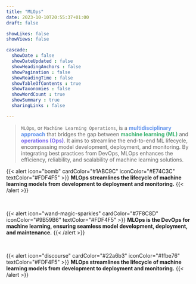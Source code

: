 ```yaml
---
title: "MLOps"
date: 2023-10-10T20:55:37+01:00
draft: false

showLikes: false
showViews: false

cascade:
  showDate : false
  showDateUpdated : false
  showHeadingAnchors : false
  showPagination : false
  showReadingTime : false
  showTableOfContents : true
  showTaxonomies : false 
  showWordCount : true
  showSummary : true
  sharingLinks : false

---
```


<span style="color:CornflowerBlue; font-weight: bold;"></span>

> `MLOps`, or `Machine Learning Operations`, is a <span style="color:CornflowerBlue; font-weight: bold;">multidisciplinary approach</span> that bridges the gap between <span style="color:MediumSeaGreen; font-weight: bold;">machine learning (ML)</span> and <span style="color:MediumSlateBlue; font-weight: bold;">operations (Ops)</span>. It aims to <span style="text-decoration-color: PowderBlue" class="underline">streamline the end-to-end ML lifecycle, encompassing model development, deployment, and monitoring. By integrating best practices from DevOps, MLOps enhances the efficiency, reliability, and scalability of machine learning solutions</span>.

{{< alert icon="bomb" cardColor="#1ABC9C" iconColor="#E74C3C" textColor="#FDF4F5" >}}
**MLOps streamlines the lifecycle of machine learning models from development to deployment and monitoring.**
{{< /alert >}}

<br>

{{< alert icon="wand-magic-sparkles" cardColor="#7F8C8D" iconColor="#9B59B6" textColor="#FDF4F5" >}}
**MLOps is the DevOps for machine learning, ensuring seamless model development, deployment, and maintenance.**
{{< /alert >}}

<br>

{{< alert icon="discourse" cardColor="#22a6b3" iconColor="#ffbe76" textColor="#FDF4F5" >}}
**MLOps streamlines the lifecycle of machine learning models from development to deployment and monitoring.**
{{< /alert >}}
